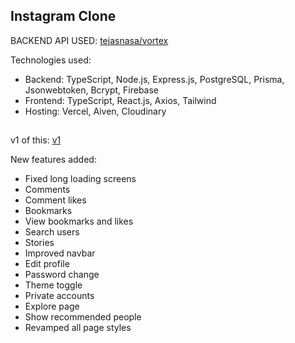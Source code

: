 ## Instagram Clone

BACKEND API USED: [tejasnasa/vortex](https://github.com/tejasnasa/vortex)


Technologies used:

- Backend: TypeScript, Node.js, Express.js, PostgreSQL, Prisma, Jsonwebtoken, Bcrypt, Firebase
- Frontend: TypeScript, React.js, Axios, Tailwind
- Hosting: Vercel, Aiven, Cloudinary
##
v1 of this: [v1](https://github.com/tejasnasa/instagram-pern-clone)

New features added: 
- Fixed long loading screens
- Comments
- Comment likes
- Bookmarks
- View bookmarks and likes
- Search users
- Stories
- Improved navbar
- Edit profile
- Password change
- Theme toggle
- Private accounts
- Explore page
- Show recommended people
- Revamped all page styles

